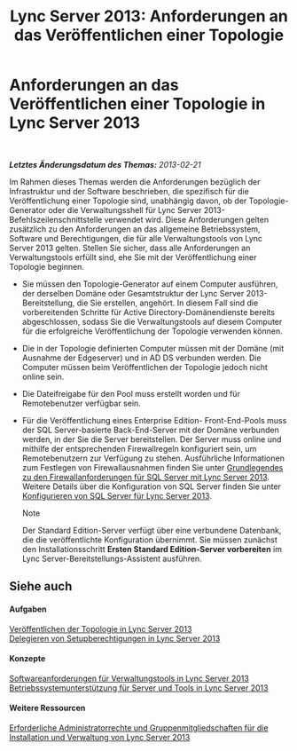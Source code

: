 ﻿---
title: 'Lync Server 2013: Anforderungen an das Veröffentlichen einer Topologie'
TOCTitle: Anforderungen an das Veröffentlichen einer Topologie
ms:assetid: 841cdf5d-d884-414d-ab50-3bb681b622ed
ms:mtpsurl: https://technet.microsoft.com/de-de/library/Gg195733(v=OCS.15)
ms:contentKeyID: 49294611
ms.date: 05/19/2016
mtps_version: v=OCS.15
ms.translationtype: HT
---

# Anforderungen an das Veröffentlichen einer Topologie in Lync Server 2013

 

_**Letztes Änderungsdatum des Themas:** 2013-02-21_

Im Rahmen dieses Themas werden die Anforderungen bezüglich der Infrastruktur und der Software beschrieben, die spezifisch für die Veröffentlichung einer Topologie sind, unabhängig davon, ob der Topologie-Generator oder die Verwaltungsshell für Lync Server 2013-Befehlszeilenschnittstelle verwendet wird. Diese Anforderungen gelten zusätzlich zu den Anforderungen an das allgemeine Betriebssystem, Software und Berechtigungen, die für alle Verwaltungstools von Lync Server 2013 gelten. Stellen Sie sicher, dass alle Anforderungen an Verwaltungstools erfüllt sind, ehe Sie mit der Veröffentlichung einer Topologie beginnen.

  - Sie müssen den Topologie-Generator auf einem Computer ausführen, der derselben Domäne oder Gesamtstruktur der Lync Server 2013-Bereitstellung, die Sie erstellen, angehört. In diesem Fall sind die vorbereitenden Schritte für Active Directory-Domänendienste bereits abgeschlossen, sodass Sie die Verwaltungstools auf diesem Computer für die erfolgreiche Veröffentlichung der Topologie verwenden können.

  - Die in der Topologie definierten Computer müssen mit der Domäne (mit Ausnahme der Edgeserver) und in AD DS verbunden werden. Die Computer müssen beim Veröffentlichen der Topologie jedoch nicht online sein.

  - Die Dateifreigabe für den Pool muss erstellt worden und für Remotebenutzer verfügbar sein.

  - Für die Veröffentlichung eines Enterprise Edition- Front-End-Pools muss der SQL Server-basierte Back-End-Server mit der Domäne verbunden werden, in der Sie die Server bereitstellen. Der Server muss online und mithilfe der entsprechenden Firewallregeln konfiguriert sein, um Remotebenutzern zur Verfügung zu stehen. Ausführliche Informationen zum Festlegen von Firewallausnahmen finden Sie unter [Grundlegendes zu den Firewallanforderungen für SQL Server mit Lync Server 2013](lync-server-2013-understanding-firewall-requirements-for-sql-server.md). Weitere Details über die Konfiguration von SQL Server finden Sie unter [Konfigurieren von SQL Server für Lync Server 2013](lync-server-2013-configure-sql-server-for-lync-server.md).
    

    > [!NOTE]
    > Der Standard Edition-Server verfügt über eine verbundene Datenbank, die die veröffentlichte Konfiguration übernimmt. Sie müssen zunächst den Installationsschritt <STRONG>Ersten Standard Edition-Server vorbereiten</STRONG> im Lync Server-Bereitstellungs-Assistent ausführen.



## Siehe auch

#### Aufgaben

[Veröffentlichen der Topologie in Lync Server 2013](lync-server-2013-publish-the-topology.md)  
[Delegieren von Setupberechtigungen in Lync Server 2013](lync-server-2013-delegate-setup-permissions.md)  

#### Konzepte

[Softwareanforderungen für Verwaltungstools in Lync Server 2013](lync-server-2013-administrative-tools-software-requirements.md)  
[Betriebssystemunterstützung für Server und Tools in Lync Server 2013](lync-server-2013-server-and-tools-operating-system-support.md)  

#### Weitere Ressourcen

[Erforderliche Administratorrechte und Gruppenmitgliedschaften für die Installation und Verwaltung von Lync Server 2013](lync-server-2013-administrator-rights-and-permissions-required-for-setup-and-administration.md)

